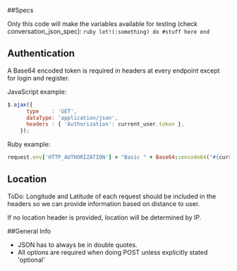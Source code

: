 ##Specs

Only this code will make the variables available for testing (check conversation_json_spec):
``ruby
let!(:something) do
   #stuff here
end
``


## Authentication

A Base64 encoded token is required in headers at every endpoint except for login and register.

JavaScript example:
```js
$.ajax({
      type    : 'GET',
      dataType: 'application/json',
      headers : { 'Authorization': current_user.token },
    });
```

Ruby example:

```ruby
request.env['HTTP_AUTHORIZATION'] = "Basic " + Base64::encode64("#{current_user.token}:me")
```

## Location

ToDo:
Longitude and Latitude of each request should be included in the headers so we can provide information based on distance to user.

If no location header is provided, location will be determined by IP.

##General Info

* JSON has to always be in double quotes.
* All options are required when doing POST unless explicitly stated 'optional'